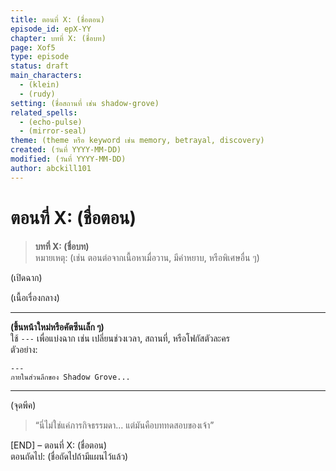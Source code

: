```yaml
---
title: ตอนที่ X: (ชื่อตอน)
episode_id: epX-YY
chapter: บทที่ X: (ชื่อบท)
page: Xof5
type: episode
status: draft
main_characters:
  - (klein)
  - (rudy)
setting: (ชื่อสถานที่ เช่น shadow-grove)
related_spells:
  - (echo-pulse)
  - (mirror-seal)
theme: (theme หรือ keyword เช่น memory, betrayal, discovery)
created: (วันที่ YYYY-MM-DD)
modified: (วันที่ YYYY-MM-DD)
author: abckill101
---
```


# ตอนที่ X: (ชื่อตอน)

> **บทที่ X: (ชื่อบท)**  
> หมายเหตุ: (เช่น ตอนต่อจากเนื้อหาเมื่อวาน, มีคำหยาบ, หรือพิเศษอื่น ๆ)

(เปิดฉาก)

(เนื้อเรื่องกลาง)

---

**(ขึ้นหน้าใหม่หรือคัตซีนเล็ก ๆ)**  
ใช้ `---` เพื่อแบ่งฉาก เช่น เปลี่ยนช่วงเวลา, สถานที่, หรือโฟกัสตัวละคร  
ตัวอย่าง:

```
---
ภายในส่วนลึกของ Shadow Grove...
```

---

(จุดพีค)

> “นี่ไม่ใช่แค่ภารกิจธรรมดา... แต่มันคือบททดสอบของเจ้า”

[END] – ตอนที่ X: (ชื่อตอน)  
ตอนถัดไป: (ชื่อถัดไปถ้ามีแผนไว้แล้ว)
